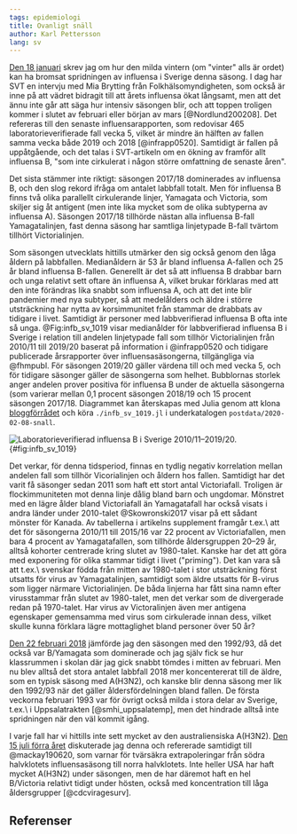 ```yaml
---
tags: epidemiologi
title: Ovanligt snäll
author: Karl Pettersson
lang: sv
---
```


[Den 18 januari](2020-01-18-vader.html) skrev jag om hur den milda
vintern (om "vinter" alls är ordet) kan ha bromsat spridningen av
influensa i Sverige denna säsong. I dag har SVT en intervju med Mia
Brytting från Folkhälsomyndigheten, som också är inne på att vädret
bidragit till att årets influensa ökat långsamt, men att det
ännu inte går att säga hur intensiv säsongen blir, och att toppen
troligen kommer i slutet av februari eller början av
mars [@Nordlund200208]. Det refereras till den senaste
influensarapporten, som redovisar 465 laboratorieverifierade fall
vecka 5, vilket är mindre än hälften av fallen samma vecka både
2019 och 2018 [@infrapp0520]. Samtidigt är fallen på uppåtgående,
och det talas i SVT-artikeln om en ökning av framför allt influensa B,
"som inte cirkulerat i någon större omfattning de senaste åren".

Det sista stämmer inte riktigt: säsongen 2017/18 dominerades av
influensa B, och den slog rekord ifråga om antalet labbfall totalt.
Men för influensa B finns två olika parallellt cirkulerande linjer,
Yamagata och Victoria, som skiljer sig åt antigent (men inte lika
mycket som de olika subtyperna av influensa A). Säsongen 2017/18
tillhörde nästan alla influensa B-fall Yamagatalinjen, fast denna
säsong har samtliga linjetypade B-fall tvärtom tillhört
Victorialinjen.

Som säsongen utvecklats hittills utmärker den sig också genom den låga
åldern på labbfallen. Medianåldern är 53 år bland influensa A-fallen
och 25 år bland influensa B-fallen. Generellt är det så att influensa
B drabbar barn och unga relativt sett oftare än influensa A, vilket
brukar förklaras med att den inte förändras lika snabbt som influensa
A, och att det inte blir pandemier med nya subtyper, så att
medelålders och äldre i större utsträckning har nytta av korsimmunitet
från stammar de drabbats av tidigare i livet. Samtidigt är personer
med labbverifierad influensa B ofta inte så unga. @Fig:infb_sv_1019
visar medianålder för labbverifierad influensa B i Sverige
i relation till andelen linjetypade fall som tillhör Victorialinjen
från 2010/11 till 2019/20 baserat på information i @infrapp0520 och
tidigare publicerade årsrapporter över influensasäsongerna, tillgängliga
via @fhmpubl. För säsongen 2019/20 gäller värdena till och med vecka 5,
och för tidigare säsonger gäller de säsongerna som helhet. Bubblornas
storlek anger andelen prover positiva för influensa B under de
aktuella säsongerna (som varierar mellan 0,1 procent säsongen 2018/19
och 15 procent säsongen 2017/18. Diagrammet kan återskapas med Julia
genom att klona [bloggförrådet](https://github.com/klpn/static-dust.git)
och köra `./infb_sv_1019.jl` i underkatalogen `postdata/2020-02-08-snall`.

![Laboratorieverifierad influensa B i Sverige 2010/11–2019/20.](../images/infb_sv_1019.svg){#fig:infb_sv_1019}

Det verkar, för denna tidsperiod, finnas en tydlig negativ korrelation
mellan andelen fall som tillhör Vicorialinjen och åldern hos fallen.
Samtidigt har det varit få säsonger sedan 2011 som haft ett stort
antal Victoriafall. Troligen är flockimmuniteten mot denna linje dålig
bland barn och ungdomar. Mönstret med en lägre ålder bland
Victoriafall än Yamagatafall har också visats i andra länder under
2010-talet @Skowronski2017 visar på ett sådant mönster för Kanada. Av
tabellerna i artikelns supplement framgår t.ex.\ att det för
säsongerna 2010/11 till 2015/16 var 22 procent av Victoriafallen, men
bara 4 procent av Yamagatafallen, som tillhörde åldersgruppen 20–29 år,
alltså kohorter centrerade kring slutet av 1980-talet. Kanske har det
att göra med exponering för olika stammar tidigt i livet ("priming").
Det kan vara så att t.ex.\ svenskar födda från mitten av 1980-talet i
stor utsträckning först utsatts för virus av Yamagatalinjen, samtidigt
som äldre utsatts för B-virus som ligger närmare Victorialinjen. De
båda linjerna har fått sina namn efter virusstammar från slutet av
1980-talet, men det verkar som de divergerade redan på 1970-talet. Har
virus av Victoralinjen även mer antigena egenskaper gemensamma med
virus som cirkulerade innan dess, vilket skulle kunna förklara lägre
mottaglighet bland personer över 50 år?

[Den 22 februari 2018](2018-02-22-1993.html)
jämförde jag den säsongen med den 1992/93, då det också var B/Yamagata
som dominerade och jag själv fick se hur klassrummen i skolan där jag
gick snabbt tömdes i mitten av februari. Men nu blev alltså det stora
antalet labbfall 2018 mer koncentererat till de äldre, som en typisk
säsong med A(H3N2), och kanske blir denna säsong mer lik den 1992/93
när det gäller åldersfördelningen bland fallen. De första veckorna
februari 1993 var för övrigt också milda i stora delar av Sverige,
t.ex.\ i Uppsalatrakten [@smhi_uppsalatemp], men det hindrade alltså
inte spridningen när den väl kommit igång.

I varje fall har vi hittills inte sett mycket av den australiensiska A(H3N2).
[Den 15 juli förra året](2019-07-15-australiensa.html) diskuterade jag
denna och refererade samtidigt till @mackay190620, som varnar för
tvärsäkra extrapoleringar från södra halvklotets influensasäsong till
norra halvklotets. Inte heller USA har haft mycket A(H3N2) under säsongen,
men de har däremot haft en hel B/Victoria relativt tidigt under hösten,
också med koncentration till låga åldersgrupper [@cdcviragesurv].

## Referenser
